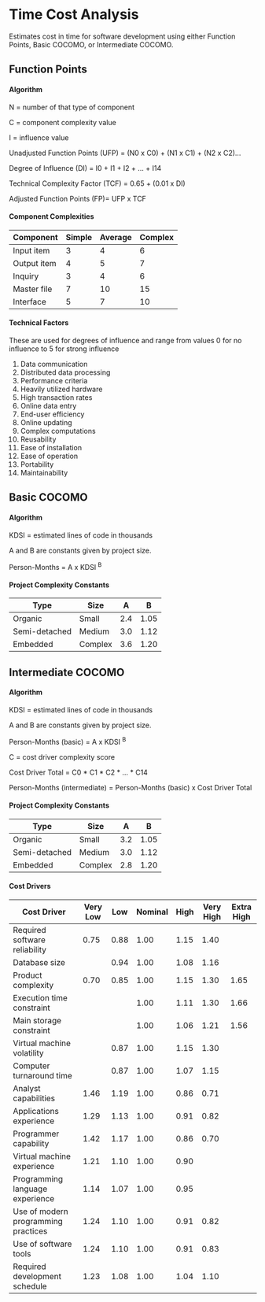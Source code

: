 # Time Cost Analysis

Estimates cost in time for software development using either Function Points, Basic COCOMO, or Intermediate COCOMO.

## Function Points

#### Algorithm
N = number of that type of component

C = component complexity value

I = influence value

Unadjusted Function Points (UFP) = (N0 x C0) + (N1 x C1) + (N2 x C2)...

Degree of Influence (DI) = I0 + I1 + I2 + ... + I14

Technical Complexity Factor (TCF) = 0.65 + (0.01 x DI)

Adjusted Function Points (FP)= UFP x TCF

#### Component Complexities
| Component | Simple | Average | Complex |
| ----------- | - | - | - |
| Input item | 3 | 4 | 6 |
| Output item | 4 | 5 | 7 |
| Inquiry | 3 | 4 | 6 |
| Master file | 7 | 10 | 15 |
| Interface | 5 | 7 | 10 |

#### Technical Factors
These are used for degrees of influence and range from values 0 for no influence to 5 for strong influence
1. Data communication
2. Distributed data processing
3. Performance criteria
4. Heavily utilized hardware
5. High transaction rates
6. Online data entry
7. End-user efficiency
8. Online updating
9. Complex computations
10. Reusability
11. Ease of installation
12. Ease of operation
13. Portability
14. Maintainability

## Basic COCOMO
#### Algorithm
KDSI = estimated lines of code in thousands

A and B are constants given by project size.

Person-Months = A x KDSI <sup>B</sup>

#### Project Complexity Constants
| Type | Size | A | B |
| ------------- | -------- | --- | ---- |
| Organic | Small | 2.4 | 1.05 |
| Semi-detached | Medium | 3.0 | 1.12 |
| Embedded | Complex | 3.6 | 1.20 |


## Intermediate COCOMO

#### Algorithm
KDSI = estimated lines of code in thousands

A and B are constants given by project size.

Person-Months (basic) = A x KDSI <sup>B</sup>

C = cost driver complexity score

Cost Driver Total = C0 * C1 * C2 * ... * C14

Person-Months (intermediate) = Person-Months (basic) x Cost Driver Total

#### Project Complexity Constants
| Type | Size | A | B |
| ------------- | -------- | --- | ---- |
| Organic | Small | 3.2 | 1.05 |
| Semi-detached | Medium | 3.0 | 1.12 |
| Embedded | Complex | 2.8 | 1.20 |

#### Cost Drivers
| Cost Driver | Very Low | Low | Nominal | High | Very High | Extra High |
| ----------------------------------- | ---- | ---- | ---- | ---- | ---- | ---- |
| Required software reliability | 0.75 | 0.88 | 1.00 | 1.15 | 1.40 |
| Database size | | 0.94 | 1.00 | 1.08 | 1.16 |
| Product complexity | 0.70 | 0.85 | 1.00 | 1.15 | 1.30 | 1.65 |
| Execution time constraint | | | 1.00 | 1.11 | 1.30 | 1.66 |
| Main storage constraint | | | 1.00 | 1.06 | 1.21 | 1.56 |
| Virtual machine volatility | | 0.87 | 1.00 | 1.15 | 1.30 |
| Computer turnaround time | | 0.87 | 1.00 | 1.07 | 1.15 |
| Analyst capabilities | 1.46 | 1.19 | 1.00 | 0.86 | 0.71 |
| Applications experience | 1.29 | 1.13 | 1.00 | 0.91 | 0.82 |
| Programmer capability | 1.42 | 1.17 | 1.00 | 0.86 | 0.70 |
| Virtual machine experience | 1.21 | 1.10 | 1.00 | 0.90 |
| Programming language experience | 1.14 | 1.07 | 1.00 | 0.95 |
| Use of modern programming practices | 1.24 | 1.10 | 1.00 | 0.91 | 0.82 |
| Use of software tools | 1.24 | 1.10 | 1.00 | 0.91 | 0.83 |
| Required development schedule | 1.23 | 1.08 | 1.00 | 1.04 | 1.10 |
